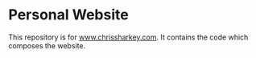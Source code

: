 # Personal Website

This repository is for www.chrissharkey.com. It contains the code which composes the website.

